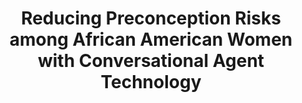 ---
name: "Reducing Preconception Risks Among African American"
title: "Reducing Preconception Risks among African American Women with Conversational Agent Technology"
project: null
event: "Journal of the American Board of Family Medicine, 28(4):441-451"
authors:
- name: "Jack, B."
- name: "Bickmore, T."
- name: "Hempstead, M."
- name: "Nyahkoon, L."
- name: "Sadikova, E."
- name: "Mitchell, S."
- name: "Gardiner, P."
- name: "Adigun, F."
- name: "Penti, B."
- name: "Schulman, D."
- name: "Damus, K."
year: 2015
resources: null
external_url: null
draft: false
---